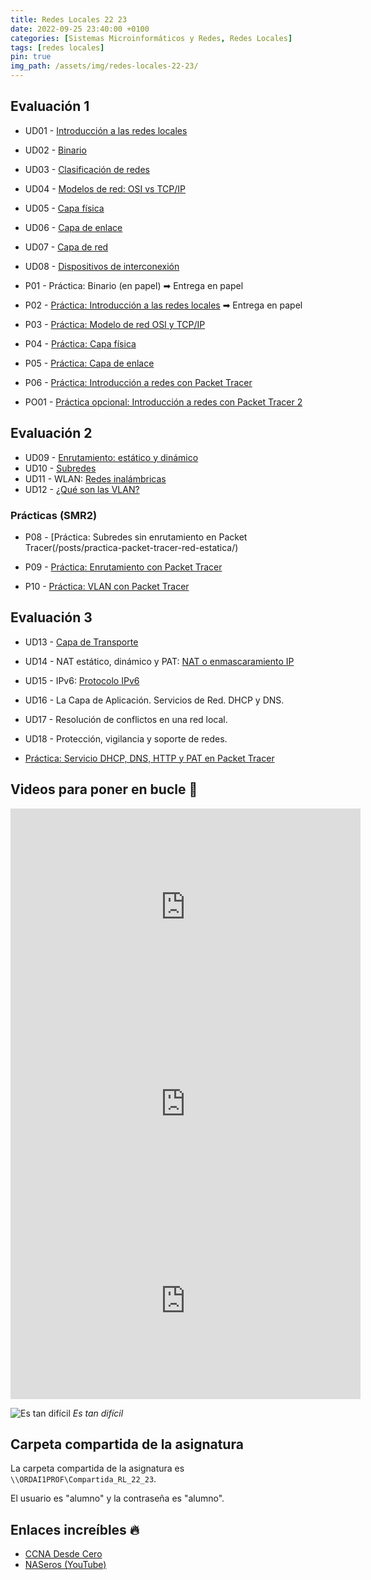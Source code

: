 ```yaml
---
title: Redes Locales 22 23
date: 2022-09-25 23:40:00 +0100
categories: [Sistemas Microinformáticos y Redes, Redes Locales]
tags: [redes locales]
pin: true
img_path: /assets/img/redes-locales-22-23/
---
```


<style>
  .post h1, .post-content h2, .post-content h3, .post-content h4, a{
    color: var(--redes-locales-color);
  }
</style>

## Evaluación 1

- UD01 - [Introducción a las redes locales](/posts/introduccion-redes-locales/)
- UD02 - [Binario](/posts/binario/)
- UD03 - [Clasificación de redes](/posts/clasificacion-de-redes/)
- UD04 - [Modelos de red: OSI vs TCP/IP](/posts/modelos-red-osi-vs-tcp-ip/)
- UD05 - [Capa física](/posts/capa-fisica/)
- UD06 - [Capa de enlace](/posts/capa-enlace/)
- UD07 - [Capa de red](/posts/capa-red/)
- UD08 - [Dispositivos de interconexión](/posts/dispositivos-especificos-de-la-red-local/)

- P01 - Práctica: Binario (en papel) ➡ Entrega en papel
- P02 - [Práctica: Introducción a las redes locales](/posts/practica-introduccion-redes-locales/) ➡ Entrega en papel
- P03 - [Práctica: Modelo de red OSI y TCP/IP](/posts/practica-modelos-red-osi-vs-tcp-ip)
- P04 - [Práctica: Capa física](/posts/practica-capa-fisica/)
- P05 - [Práctica: Capa de enlace](/posts/practica-capa-enlace/)
- P06 - [Práctica: Introducción a redes con Packet Tracer](/posts/practica-introduccion-packet-tracer/)

- PO01 - [Práctica opcional: Introducción a redes con Packet Tracer 2](/posts/practica-opcional-introduccion-packet-tracer-2)

## Evaluación 2

- UD09 - [Enrutamiento: estático y dinámico](/posts/enrutamiento/)
- UD10 - [Subredes](/posts/subredes/)
- UD11 - WLAN: [Redes inalámbricas](/posts/redes-inalambricas/)
- UD12 - [¿Qué son las VLAN?](/posts/vlan/)

### Prácticas (SMR2)

- P08 - [Práctica: Subredes sin enrutamiento en Packet Tracer(/posts/practica-packet-tracer-red-estatica/)

- P09 - [Práctica: Enrutamiento con Packet Tracer](/posts/practica-enrutamiento-con-packet-tracer/)
- P10 - [Práctica: VLAN con Packet Tracer](/posts/practica-vlan-packet-tracer/)

## Evaluación 3

- UD13 - [Capa de Transporte](/posts/capa-transporte)
- UD14 - NAT estático, dinámico y PAT: [NAT o enmascaramiento IP](/posts/nat/)
- UD15 - IPv6: [Protocolo IPv6](/posts/protocolo-ipv6/)
- UD16 - La Capa de Aplicación. Servicios de Red. DHCP y DNS.
- UD17 - Resolución de conflictos en una red local.
- UD18 - Protección, vigilancia y soporte de redes.

- [Práctica: Servicio DHCP, DNS, HTTP y PAT en Packet Tracer](/posts/practica-servicio-dhcp-dns-http-pat-packet-tracer/)

## Videos para poner en bucle 🔁

<iframe width="560" height="315" src="https://www.youtube.com/embed/gVUE2IDwWA0" title="YouTube video player" frameborder="0" allow="accelerometer; autoplay; clipboard-write; encrypted-media; gyroscope; picture-in-picture" allowfullscreen></iframe>

<iframe width="560" height="315" src="https://www.youtube.com/embed/HeZWcZmrQUY" title="YouTube video player" frameborder="0" allow="accelerometer; autoplay; clipboard-write; encrypted-media; gyroscope; picture-in-picture" allowfullscreen></iframe>

<iframe width="560" height="315" src="https://www.youtube.com/embed/iNh-62Mf0O4" title="YouTube video player" frameborder="0" allow="accelerometer; autoplay; clipboard-write; encrypted-media; gyroscope; picture-in-picture" allowfullscreen></iframe>


![Es tan difícil](memeCrying.jpg)
_Es tan difícil_


## Carpeta compartida de la asignatura

La carpeta compartida de la asignatura es `\\ORDAI1PROF\Compartida_RL_22_23`.

El usuario es "alumno" y la contraseña es "alumno".

## Enlaces increíbles 🔥

- [CCNA Desde Cero](https://ccnadesdecero.com/)
- [NASeros (YouTube)](https://www.youtube.com/c/Naseros)